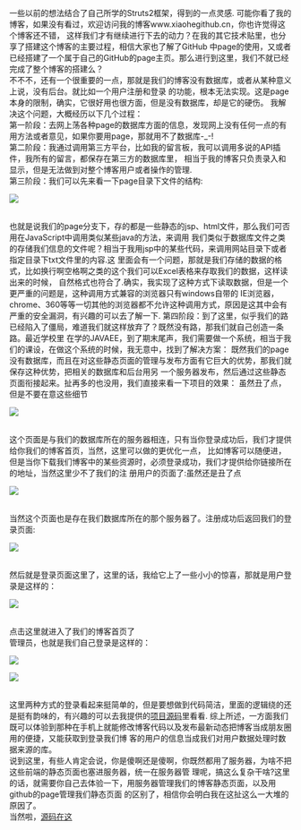 </br>
 一些以前的想法结合了自己所学的Struts2框架，得到的一点灵感.
可能你看了我的博客，如果没有看过，欢迎访问我的博客www.xiaohegithub.cn，你也许觉得这个博客还不错，
这样我们才有继续进行下去的动力？在我的其它技术贴里，也分享了搭建这个博客的主要过程，相信大家也了解了GitHub
中page的使用，又或者已经搭建了一个属于自己的GitHub的page主页。那么进行到这里，我们不就已经完成了整个博客的搭建么？
</br>
   不不不，还有一个很重要的一点，那就是我们的博客没有数据库，或者从某种意义上说，没有后台。就比如一个用户注册和登录
的功能，根本无法实现。这是page本身的限制，确实，它很好用也很方面，但是没有数据库，却是它的硬伤。
我解决这个问题，大概经历以下几个过程：</br>
第一阶段：去网上荡各种page的数据库方面的信息，发现网上没有任何一点的有用方法或者意见，如果你要用page，那就用不了数据库-_-!
</br>
第二阶段：我通过调用第三方平台，比如我的留言板，我可以调用多说的API插件，我所有的留言，都保存在第三方的数据库里，
相当于我的博客只负责录入和显示，但是无法做到对整个博客用户或者操作的管理.
</br>
第三阶段：我们可以先来看一下page目录下文件的结构:
</br>

![](https://github.com/woshidandan/hadoop-spark/blob/master/picture/struts1.png)

</br>
   也就是说我们的page分支下，存的都是一些静态的jsp、html文件，那么我们可否用在JavaScript中调用类似某些java的方法，来调用
我们类似于数据库文件之类的存储我们信息的文件呢？相当于我用jsp中的某些代码，来调用网站目录下或者指定目录下txt文件里的内容.这
里面会有一个问题，那就是我们存储的数据的格式，比如换行啊空格啊之类的这个我们可以Excel表格来存取我们的数据，这样读出来的时候，
自然格式也符合了.确实，我实现了这种方式下读取数据，但是一个更严重的问题是，这种调用方式兼容的浏览器只有windows自带的
IE浏览器，chrome、360等等一切其他的浏览器都不允许这种调用方式，原因是这其中会有严重的安全漏洞，有兴趣的可以去了解一下.
第四阶段：到了这里，似乎我们的路已经陷入了僵局，难道我们就这样放弃了？既然没有路，那我们就自己创造一条路。最近学校里
在学的JAVAEE，到了期末尾声，我们需要做一个系统，相当于我们的课设，在做这个系统的时候，我无意中，找到了解决方案：
既然我们的page没有数据库，而且在对这些静态页面的管理与发布方面有它巨大的优势，那我们就保存这种优势，把相关的数据库和后台用另
一个服务器发布，然后通过这些静态页面衔接起来。扯再多的也没用，我们直接来看一下项目的效果：
虽然丑了点，但是不要在意这些细节
</br>

![](https://github.com/woshidandan/hadoop-spark/blob/master/picture/struts2.png)

</br>
   这个页面是与我们的数据库所在的服务器相连，只有当你登录成功后，我们才提供给你我们的博客首页，当然，这里可以做的更优化一点，
比如博客可以随便进，但是当你下载我们博客中的某些资源时，必须登录成功，我们才提供给你链接所在的地址，当然这里少不了我们的注
册用户的页面了:虽然还是丑了点
</br>

![](https://github.com/woshidandan/hadoop-spark/blob/master/picture/struts3.png)

</br>
   当然这个页面也是存在我们数据库所在的那个服务器了。注册成功后返回我们的登录页面:
</br>

![](https://github.com/woshidandan/hadoop-spark/blob/master/picture/struts4.png)

</br>
   然后就是登录页面这里了，这里的话，我给它上了一些小小的惊喜，那就是用户登录是这样的：
   </br>
   
![](https://github.com/woshidandan/hadoop-spark/blob/master/picture/struts5.png)

</br>
点击这里就进入了我们的博客首页了</br>
管理员，也就是我们自己登录是这样的：</br>

![](https://github.com/woshidandan/hadoop-spark/blob/master/picture/struts6.png)

![](https://github.com/woshidandan/hadoop-spark/blob/master/picture/struts7.png)

   </br>这里两种方式的登录看起来挺简单的，但是要想做到代码简洁，里面的逻辑绕的还是挺有韵味的，有兴趣的可以去我提供的[项目源码](https://github.com/woshidandan/Struts/tree/master/Struts2/Struts2Blog)里看看.
综上所述，一方面我们既可以体验到那种在手机上就能修改博客代码以及发布最新动态把博客当成朋友圈用的便捷，又能获取到登录我们博
客的用户的信息当成我们对用户数据处理时数据来源的库。</br>
   说到这里，有些人肯定会说，你是傻啊还是傻啊，你既然都用了服务器，为啥不把这些前端的静态页面也塞进服务器，统一在服务器管
理呢，搞这么复杂干啥?这里的话，就需要你自己去体验一下，用服务器管理我们的博客静态页面，以及用github的page管理我们静态页面
的区别了，相信你会明白我在这扯这么一大堆的原因了。</br>
当然啦，[源码在这](https://github.com/woshidandan/Struts/tree/master/Struts2/Struts2Blog)

